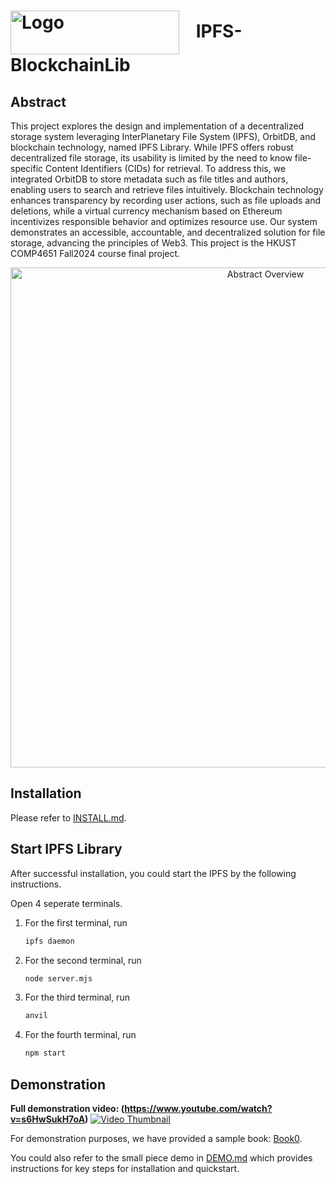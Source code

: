 <h1>
  <img src="./demo-installation/Logo.png" alt="Logo" style="vertical-align: middle; margin-right: 20px; width: 270px; height: 70px;">
  IPFS-BlockchainLib
</h1>

## Abstract
This project explores the design and implementation of a decentralized storage system leveraging InterPlanetary File System (IPFS), OrbitDB, and blockchain technology, named IPFS Library. While IPFS offers robust decentralized file storage, its usability is limited by the need to know file-specific Content Identifiers (CIDs) for retrieval. To address this, we integrated OrbitDB to store metadata such as file titles and authors, enabling users to search and retrieve files intuitively. Blockchain technology enhances transparency by recording user actions, such as file uploads and deletions, while a virtual currency mechanism based on Ethereum incentivizes responsible behavior and optimizes resource use. Our system demonstrates an accessible, accountable, and decentralized solution for file storage, advancing the principles of Web3. This project is the HKUST COMP4651 Fall2024 course final project.

<p align="center">
  <img src="./demo-installation/frame.png" alt="Abstract Overview" style="width: 800px; height: auto;">
</p>

## Installation
Please refer to [INSTALL.md](./demo-installation/INSTALL.md).

## Start IPFS Library
After successful installation, you could start the IPFS by the following instructions.

Open 4 seperate terminals. 

1. For the first terminal, run 
    ```sh
    ipfs daemon
    ```

2. For the second terminal, run 
    ```sh
    node server.mjs
    ```

3. For the third terminal, run 
    ```sh
    anvil
    ```

4. For the fourth terminal, run 
    ```sh
    npm start
    ```

## Demonstration

**Full demonstration video: (https://www.youtube.com/watch?v=s6HwSukH7oA)**
[![Video Thumbnail](https://img.youtube.com/vi/s6HwSukH7oA/0.jpg)](https://www.youtube.com/watch?v=s6HwSukH7oA)

For demonstration purposes, we have provided a sample book: [Book0](demo-installation/Book0.html). 

You could also refer to the small piece demo in [DEMO.md](./demo-installation/DEMO.md) which provides instructions for key steps for installation and quickstart.

